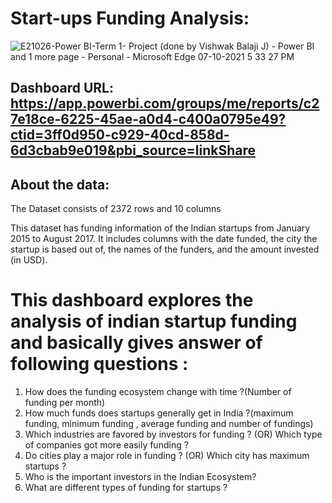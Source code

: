 # Start-ups Funding Analysis:

![E21026-Power BI-Term 1- Project (done by Vishwak Balaji J) - Power BI and 1 more page - Personal - Microsoft​ Edge 07-10-2021 5 33 27 PM](https://user-images.githubusercontent.com/80699916/136380771-6a818442-9273-4cd4-afcd-22425d739c2e.png)

## Dashboard URL: https://app.powerbi.com/groups/me/reports/c27e18ce-6225-45ae-a0d4-c400a0795e49?ctid=3ff0d950-c929-40cd-858d-6d3cbab9e019&pbi_source=linkShare


## About the data:

The Dataset consists of 2372 rows and 10 columns

This dataset has funding information of the Indian startups from January 2015 to August 2017. It includes columns with the date funded, the city the startup is based out of, the names of the funders, and the amount invested (in USD).

# This dashboard explores the analysis of indian startup funding and basically gives answer of following questions :

1. How does the funding ecosystem change with time ?(Number of funding per month)
2. How much funds does startups generally get in India ?(maximum funding, minimum funding , average funding and number of fundings)
3. Which industries are favored by investors for funding ? (OR) Which type of companies got more easily funding ?
4. Do cities play a major role in funding ? (OR) Which city has maximum startups ?
5. Who is the important investors in the Indian Ecosystem?
6. What are different types of funding for startups ?

